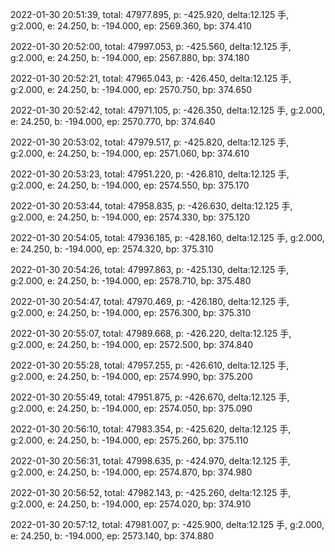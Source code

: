 2022-01-30 20:51:39, total: 47977.895, p: -425.920, delta:12.125 手, g:2.000, e: 24.250, b: -194.000, ep: 2569.360, bp: 374.410

2022-01-30 20:52:00, total: 47997.053, p: -425.560, delta:12.125 手, g:2.000, e: 24.250, b: -194.000, ep: 2567.880, bp: 374.180

2022-01-30 20:52:21, total: 47965.043, p: -426.450, delta:12.125 手, g:2.000, e: 24.250, b: -194.000, ep: 2570.750, bp: 374.650

2022-01-30 20:52:42, total: 47971.105, p: -426.350, delta:12.125 手, g:2.000, e: 24.250, b: -194.000, ep: 2570.770, bp: 374.640

2022-01-30 20:53:02, total: 47979.517, p: -425.820, delta:12.125 手, g:2.000, e: 24.250, b: -194.000, ep: 2571.060, bp: 374.610

2022-01-30 20:53:23, total: 47951.220, p: -426.810, delta:12.125 手, g:2.000, e: 24.250, b: -194.000, ep: 2574.550, bp: 375.170

2022-01-30 20:53:44, total: 47958.835, p: -426.630, delta:12.125 手, g:2.000, e: 24.250, b: -194.000, ep: 2574.330, bp: 375.120

2022-01-30 20:54:05, total: 47936.185, p: -428.160, delta:12.125 手, g:2.000, e: 24.250, b: -194.000, ep: 2574.320, bp: 375.310

2022-01-30 20:54:26, total: 47997.863, p: -425.130, delta:12.125 手, g:2.000, e: 24.250, b: -194.000, ep: 2578.710, bp: 375.480

2022-01-30 20:54:47, total: 47970.469, p: -426.180, delta:12.125 手, g:2.000, e: 24.250, b: -194.000, ep: 2576.300, bp: 375.310

2022-01-30 20:55:07, total: 47989.668, p: -426.220, delta:12.125 手, g:2.000, e: 24.250, b: -194.000, ep: 2572.500, bp: 374.840

2022-01-30 20:55:28, total: 47957.255, p: -426.610, delta:12.125 手, g:2.000, e: 24.250, b: -194.000, ep: 2574.990, bp: 375.200

2022-01-30 20:55:49, total: 47951.875, p: -426.670, delta:12.125 手, g:2.000, e: 24.250, b: -194.000, ep: 2574.050, bp: 375.090

2022-01-30 20:56:10, total: 47983.354, p: -425.620, delta:12.125 手, g:2.000, e: 24.250, b: -194.000, ep: 2575.260, bp: 375.110

2022-01-30 20:56:31, total: 47998.635, p: -424.970, delta:12.125 手, g:2.000, e: 24.250, b: -194.000, ep: 2574.870, bp: 374.980

2022-01-30 20:56:52, total: 47982.143, p: -425.260, delta:12.125 手, g:2.000, e: 24.250, b: -194.000, ep: 2574.020, bp: 374.910

2022-01-30 20:57:12, total: 47981.007, p: -425.900, delta:12.125 手, g:2.000, e: 24.250, b: -194.000, ep: 2573.140, bp: 374.880